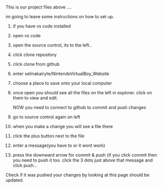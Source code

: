 This is our project files above ....

im going to leave some instructions on how to set up.

1. if you have vs code installed
2. open vs code
3. open the source control, its to the left..
4. click clone repository
5. click clone from github
6. enter selinakairyte/NintendoVirtualBoy_Website
7. choose a place to save onto your local computer
8. once open you should see all the files on the left in explorer. click on them to view and edit.





   NOW you need to connect to github to commit and push changes
9. go to source control again on left
10. when you make a change you will see a file there
11. click the plus button next to the file
12. enter a message(you have to or it wont work)
13. press the downward arrow for commit & push             (if you click commit then you need to push it too. click the 3 dots just above that message and click push...



Check if it was pushed your changes by looking at this page should be updated.
